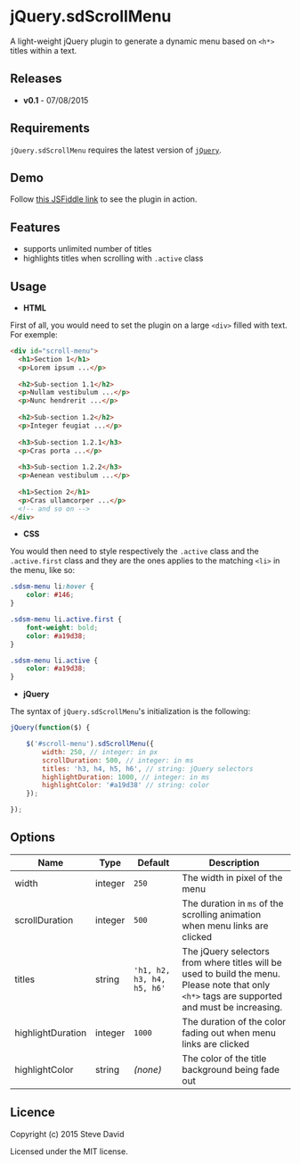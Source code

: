 # jQuery.sdScrollMenu
A light-weight jQuery plugin to generate a dynamic menu based on `<h*>` titles within a text.

## Releases
* **v0.1** - 07/08/2015

## Requirements
`jQuery.sdScrollMenu` requires the latest version of [`jQuery`](https://jquery.com/download/).

## Demo
Follow [this JSFiddle link](https://jsfiddle.net/D4V1D/c59f3y37/) to see the plugin in action.

## Features
* supports unlimited number of titles
* highlights titles when scrolling with `.active` class

## Usage
* **HTML**

First of all, you would need to set the plugin on a large `<div>` filled with text. For exemple: 

```html
<div id="scroll-menu">
  <h1>Section 1</h1>
  <p>Lorem ipsum ...</p>
  
  <h2>Sub-section 1.1</h2>
  <p>Nullam vestibulum ...</p>
  <p>Nunc hendrerit ...</p>
  
  <h2>Sub-section 1.2</h2>
  <p>Integer feugiat ...</p>
  
  <h3>Sub-section 1.2.1</h3>
  <p>Cras porta ...</p>
  
  <h3>Sub-section 1.2.2</h3>
  <p>Aenean vestibulum ...</p>
  
  <h1>Section 2</h1>
  <p>Cras ullamcorper ...</p>
  <!-- and so on -->
</div>
```

* **CSS**

You would then need to style respectively the `.active` class and the `.active.first` class and they are the ones applies to the matching `<li>` in the menu, like so:

```CSS
.sdsm-menu li:hover {
    color: #146;
}

.sdsm-menu li.active.first {
    font-weight: bold;
    color: #a19d38;
}

.sdsm-menu li.active {
    color: #a19d38;
}
```

* **jQuery**

The syntax of `jQuery.sdScrollMenu`'s initialization is the following:
```javascript
jQuery(function($) {

    $('#scroll-menu').sdScrollMenu({
        width: 250, // integer: in px
        scrollDuration: 500, // integer: in ms
        titles: 'h3, h4, h5, h6', // string: jQuery selectors
        highlightDuration: 1000, // integer: in ms
        highlightColor: '#a19d38' // string: color
    });

});
```

## Options
Name | Type | Default | Description
------------ | ------------- | ------------- | -------------
width | integer | `250` | The width in pixel of the menu
scrollDuration | integer | `500` | The duration in `ms` of the scrolling animation when menu links are clicked
titles | string | `'h1, h2, h3, h4, h5, h6'` | The jQuery selectors from where titles will be used to build the menu. Please note that only `<h*>` tags are supported and must be increasing.
highlightDuration | integer | `1000` | The duration of the color fading out when menu links are clicked
highlightColor | string | *(none)* | The color of the title background being fade out

## Licence
Copyright (c) 2015 Steve David

Licensed under the MIT license.


